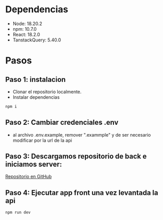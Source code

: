 # Dependencias

- Node: 18.20.2
- npm: 10.7.0
- React: 18.2.0
- TanstackQuery: 5.40.0

# Pasos

## Paso 1: instalacion

- Clonar el repositorio localmente.
- Instalar dependencias

```sh
npm i
```

## Paso 2: Cambiar credenciales .env

- al archivo .env.example, remover ".exammple" y de ser necesario modificar por la url de la api

## Paso 3: Descargamos repositorio de back e iniciamos server:

[Repositorio en GitHub](https://github.com/Cr1stoph3r/FVPokemonBack)

## Paso 4: Ejecutar app front una vez levantada la api

```sh
npm run dev
```
